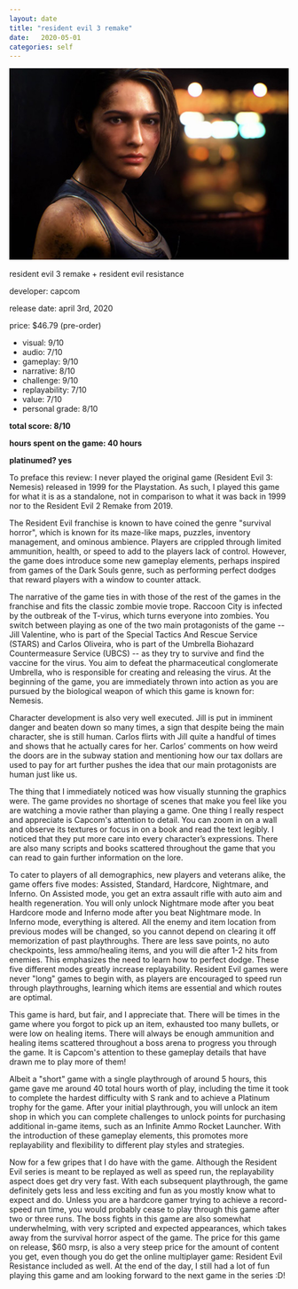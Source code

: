 ```yaml
---
layout: date
title: "resident evil 3 remake"
date:   2020-05-01
categories: self
---
```


![jill](/assets/img/jill.jpg)

resident evil 3 remake + resident evil resistance 

developer: capcom

release date: april 3rd, 2020

price: $46.79 (pre-order)

- visual: 9/10
- audio: 7/10
- gameplay: 9/10
- narrative: 8/10
- challenge: 9/10
- replayability: 7/10
- value: 7/10
- personal grade: 8/10

**total score: 8/10**

**hours spent on the game: 40 hours**

**platinumed? yes**


To preface this review: I never played the original game (Resident Evil 3: Nemesis) released in 1999 for the Playstation. As such, I played this game for what it is as a standalone, not in comparison to what it was back in 1999 nor to the Resident Evil 2 Remake from 2019. 

The Resident Evil franchise is known to have coined the genre "survival horror", which is known for its maze-like maps, puzzles, inventory management, and ominous ambience. Players are crippled through limited ammunition, health, or speed to add to the players lack of control. However, the game does introduce some new gameplay elements, perhaps inspired from games of the Dark Souls genre, such as performing perfect dodges that reward players with a window to counter attack.

The narrative of the game ties in with those of the rest of the games in the franchise and fits the classic zombie movie trope. Raccoon City is infected by the outbreak of the T-virus, which turns everyone into zombies. You switch between playing as one of the two main protagonists of the game -- Jill Valentine, who is part of the Special Tactics And Rescue Service (STARS) and Carlos Oliveira, who is part of the Umbrella Biohazard Countermeasure Service (UBCS) -- as they try to survive and find the vaccine for the virus. You aim to defeat the pharmaceutical conglomerate Umbrella, who is responsible for creating and releasing the virus. At the beginning of the game, you are immediately thrown into action as you are pursued by the biological weapon of which this game is known for: Nemesis. 

Character development is also very well executed. Jill is put in imminent danger and beaten down so many times, a sign that despite being the main character, she is still human. Carlos flirts with Jill quite a handful of times and shows that he actually cares for her. Carlos’ comments on how weird the doors are in the subway station and mentioning how our tax dollars are used to pay for art further pushes the idea that our main protagonists are human just like us.

The thing that I immediately noticed was how visually stunning the graphics were. The game provides no shortage of scenes that make you feel like you are watching a movie rather than playing a game. One thing I really respect and appreciate is Capcom's attention to detail. You can zoom in on a wall and observe its textures or focus in on a book and read the text legibly. I noticed that they put more care into every character’s expressions. There are also many scripts and books scattered throughout the game that you can read to gain further information on the lore.

To cater to players of all demographics, new players and veterans alike, the game offers five modes: Assisted, Standard, Hardcore, Nightmare, and Inferno. On Assisted mode, you get an extra assault rifle with auto aim and health regeneration. You will only unlock Nightmare mode after you beat Hardcore mode and Inferno mode after you beat Nightmare mode. In Inferno mode, everything is altered. All the enemy and item location from previous modes will be changed, so you cannot depend on clearing it off memorization of past playthroughs. There are less save points, no auto checkpoints, less ammo/healing items, and you will die after 1-2 hits from enemies. This emphasizes the need to learn how to perfect dodge. These five different modes greatly increase replayability. Resident Evil games were never "long" games to begin with, as players are encouraged to speed run through playthroughs, learning which items are essential and which routes are optimal.

This game is hard, but fair, and I appreciate that. There will be times in the game where you forgot to pick up an item, exhausted too many bullets, or were low on healing items. There will always be enough ammunition and healing items scattered throughout a boss arena to progress you through the game. It is Capcom's attention to these gameplay details that have drawn me to play more of them!

Albeit a "short" game with a single playthrough of around 5 hours, this game gave me around 40 total hours worth of play, including the time it took to complete the hardest difficulty with S rank and to achieve a Platinum trophy for the game. After your initial playthrough, you will unlock an item shop in which you can complete challenges to unlock points for purchasing additional in-game items, such as an Infinite Ammo Rocket Launcher. With the introduction of these gameplay elements, this promotes more replayability and flexibility to different play styles and strategies.

Now for a few gripes that I do have with the game. Although the Resident Evil series is meant to be replayed as well as speed run, the replayability aspect does get dry very fast. With each subsequent playthrough, the game definitely gets less and less exciting and fun as you mostly know what to expect and do. Unless you are a hardcore gamer trying to achieve a record-speed run time, you would probably cease to play through this game after two or three runs. The boss fights in this game are also somewhat underwhelming, with very scripted and expected appearances, which takes away from the survival horror aspect of the game. The price for this game on release, $60 msrp, is also a very steep price for the amount of content you get, even though you do get the online multiplayer game: Resident Evil Resistance included as well. At the end of the day, I still had a lot of fun playing this game and am looking forward to the next game in the series :D!
